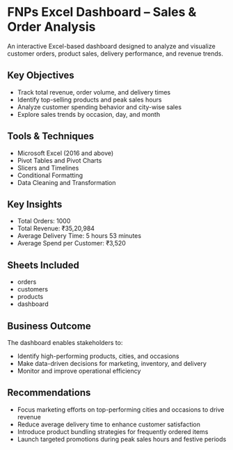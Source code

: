 # FNPs Excel Dashboard – Sales & Order Analysis

An interactive Excel-based dashboard designed to analyze and visualize customer orders, product sales, delivery performance, and revenue trends.

## Key Objectives
- Track total revenue, order volume, and delivery times  
- Identify top-selling products and peak sales hours  
- Analyze customer spending behavior and city-wise sales  
- Explore sales trends by occasion, day, and month

## Tools & Techniques
- Microsoft Excel (2016 and above)  
- Pivot Tables and Pivot Charts  
- Slicers and Timelines  
- Conditional Formatting  
- Data Cleaning and Transformation

## Key Insights
- Total Orders: 1000  
- Total Revenue: ₹35,20,984  
- Average Delivery Time: 5 hours 53 minutes  
- Average Spend per Customer: ₹3,520  

## Sheets Included
- orders  
- customers  
- products  
- dashboard

## Business Outcome
The dashboard enables stakeholders to:
- Identify high-performing products, cities, and occasions  
- Make data-driven decisions for marketing, inventory, and delivery  
- Monitor and improve operational efficiency

## Recommendations
- Focus marketing efforts on top-performing cities and occasions to drive revenue  
- Reduce average delivery time to enhance customer satisfaction  
- Introduce product bundling strategies for frequently ordered items  
- Launch targeted promotions during peak sales hours and festive periods


